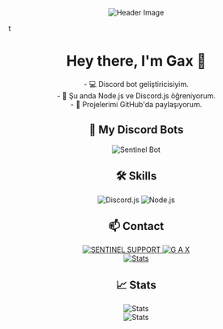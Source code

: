 <!-- Header -->
<p align="center">
  <img src="https://cdn.discordapp.com/attachments/919324400350818327/1098040648453607496/Yeni_Proje.png" alt="Header Image" draggable="false" />
</p>
t
<!-- Introduction -->
<h1 align="center">Hey there, I'm Gax 👋</h1>
<p align="center">
       - 💻 Discord bot geliştiricisiyim.<br>
       - 🌱 Şu anda Node.js ve Discord.js öğreniyorum.<br>
       - 🚀 Projelerimi GitHub'da paylaşıyorum.
</p>
       
<!-- Bots -->
<h2 align="center">🤖 My Discord Bots</h2>
<p align="center">
<img src="https://img.shields.io/badge/SENTINEL%20BOT-2c2c2c?style=for-the-badge&logo=discord&logoColor=FFB200&labelColor=000000&labelWidth=75" alt="Sentinel Bot" />
</p>
       
<!-- Skills -->
<h2 align="center">🛠️ Skills</h2>
<p align="center">
<img src="https://img.shields.io/badge/DISCORD%20JS-2c2c2c?style=for-the-badge&logo=discord&logoColor=FFB200&labelColor=000000" alt="Discord.js" />
<img src="https://img.shields.io/badge/NODE%20JS-2c2c2c?style=for-the-badge&logo=node.js&logoColor=FFB200&labelColor=000000" alt="Node.js" />
</p>

<!-- Contact -->
<h2 align="center">📫 Contact</h2>
<p align="center">
  <a href="https://discord.com/invite/W8fKz4yfE4"><img src="https://img.shields.io/badge/SENTINEL%20SUPPORT-2c2c2c?style=for-the-badge&logo=discord&logoColor=FFB200&labelColor=000000" alt="SENTINEL SUPPORT" />
  <a href="https://discord.com/users/480302663985004544"><img src="https://img.shields.io/badge/GAX-2c2c2c?style=for-the-badge&logo=discord&logoColor=FFB200&labelColor=000000" alt="G A X" /><br>
  <img src="https://komarev.com/ghpvc/?username=GaxCode&style=for-the-badge&color=000000&label=G%C3%B6r%C3%BCnt%C3%BClenme" alt="Stats" />
</a>
</p>


<!-- Stats -->
<h2 align="center">📈 Stats</h2>
<p align="center">
  <img src="https://github-readme-stats.vercel.app/api?username=GaxCode&count_private=true&show_icons=true&bg_color=000000&title_color=FFB200&text_color=FFFFFF&icon_color=FFB200&hide_border=true" alt="Stats" /><br>
  <img src="https://github-readme-stats.vercel.app/api/top-langs/?username=GaxCode&layout=compact&langs_count=6&bg_color=000000&title_color=FFB200&text_color=FFFFFF&hide_border=true" alt="Stats" />
</p>
